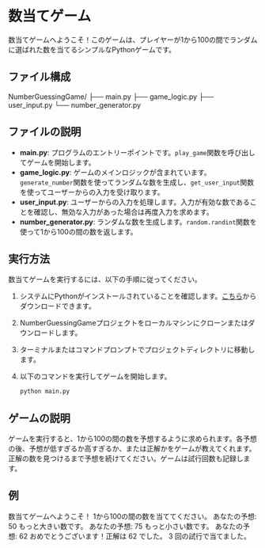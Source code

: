 # 数当てゲーム

数当てゲームへようこそ！このゲームは、プレイヤーが1から100の間でランダムに選ばれた数を当てるシンプルなPythonゲームです。

## ファイル構成

NumberGuessingGame/
├── main.py
├── game_logic.py
├── user_input.py
└── number_generator.py


## ファイルの説明

- **main.py**: プログラムのエントリーポイントです。`play_game`関数を呼び出してゲームを開始します。
- **game_logic.py**: ゲームのメインロジックが含まれています。`generate_number`関数を使ってランダムな数を生成し、`get_user_input`関数を使ってユーザーからの入力を受け取ります。
- **user_input.py**: ユーザーからの入力を処理します。入力が有効な数であることを確認し、無効な入力があった場合は再度入力を求めます。
- **number_generator.py**: ランダムな数を生成します。`random.randint`関数を使って1から100の間の数を返します。

## 実行方法

数当てゲームを実行するには、以下の手順に従ってください。

1. システムにPythonがインストールされていることを確認します。[こちら](https://www.python.org/downloads/)からダウンロードできます。
2. NumberGuessingGameプロジェクトをローカルマシンにクローンまたはダウンロードします。
3. ターミナルまたはコマンドプロンプトでプロジェクトディレクトリに移動します。
4. 以下のコマンドを実行してゲームを開始します。

   ```bash
   python main.py

## ゲームの説明
ゲームを実行すると、1から100の間の数を予想するように求められます。各予想の後、予想が低すぎるか高すぎるか、または正解かをゲームが教えてくれます。正解の数を見つけるまで予想を続けてください。ゲームは試行回数も記録します。

## 例
数当てゲームへようこそ！
1から100の間の数を当ててください。
あなたの予想: 50
もっと大きい数です。
あなたの予想: 75
もっと小さい数です。
あなたの予想: 62
おめでとうございます！正解は 62 でした。
3 回の試行で当てました。


